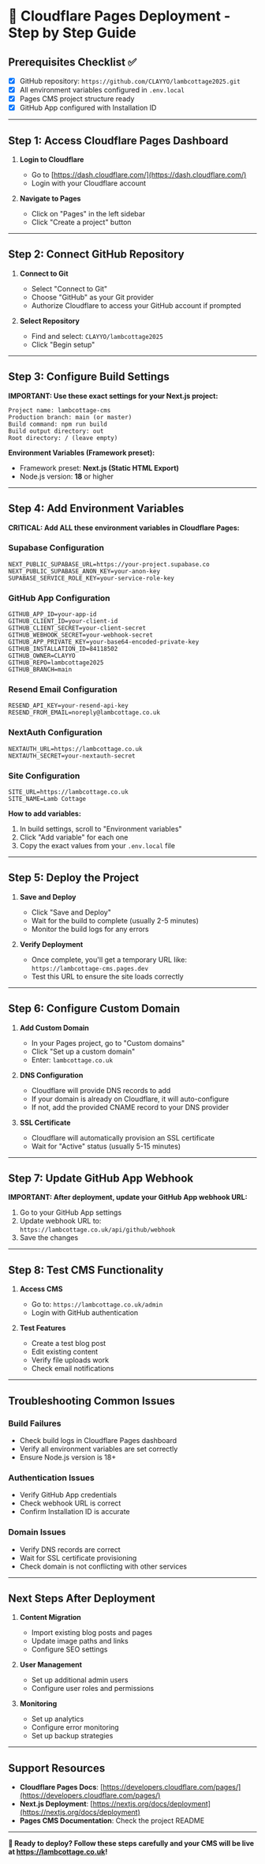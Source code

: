# 🚀 Cloudflare Pages Deployment - Step by Step Guide

## Prerequisites Checklist ✅
- [x] GitHub repository: `https://github.com/CLAYYO/lambcottage2025.git`
- [x] All environment variables configured in `.env.local`
- [x] Pages CMS project structure ready
- [x] GitHub App configured with Installation ID

---

## Step 1: Access Cloudflare Pages Dashboard

1. **Login to Cloudflare**
   - Go to [https://dash.cloudflare.com/](https://dash.cloudflare.com/)
   - Login with your Cloudflare account

2. **Navigate to Pages**
   - Click on "Pages" in the left sidebar
   - Click "Create a project" button

---

## Step 2: Connect GitHub Repository

1. **Connect to Git**
   - Select "Connect to Git"
   - Choose "GitHub" as your Git provider
   - Authorize Cloudflare to access your GitHub account if prompted

2. **Select Repository**
   - Find and select: `CLAYYO/lambcottage2025`
   - Click "Begin setup"

---

## Step 3: Configure Build Settings

**IMPORTANT: Use these exact settings for your Next.js project:**

```
Project name: lambcottage-cms
Production branch: main (or master)
Build command: npm run build
Build output directory: out
Root directory: / (leave empty)
```

**Environment Variables (Framework preset):**
- Framework preset: **Next.js (Static HTML Export)**
- Node.js version: **18** or higher

---

## Step 4: Add Environment Variables

**CRITICAL: Add ALL these environment variables in Cloudflare Pages:**

### Supabase Configuration
```
NEXT_PUBLIC_SUPABASE_URL=https://your-project.supabase.co
NEXT_PUBLIC_SUPABASE_ANON_KEY=your-anon-key
SUPABASE_SERVICE_ROLE_KEY=your-service-role-key
```

### GitHub App Configuration
```
GITHUB_APP_ID=your-app-id
GITHUB_CLIENT_ID=your-client-id
GITHUB_CLIENT_SECRET=your-client-secret
GITHUB_WEBHOOK_SECRET=your-webhook-secret
GITHUB_APP_PRIVATE_KEY=your-base64-encoded-private-key
GITHUB_INSTALLATION_ID=84118502
GITHUB_OWNER=CLAYYO
GITHUB_REPO=lambcottage2025
GITHUB_BRANCH=main
```

### Resend Email Configuration
```
RESEND_API_KEY=your-resend-api-key
RESEND_FROM_EMAIL=noreply@lambcottage.co.uk
```

### NextAuth Configuration
```
NEXTAUTH_URL=https://lambcottage.co.uk
NEXTAUTH_SECRET=your-nextauth-secret
```

### Site Configuration
```
SITE_URL=https://lambcottage.co.uk
SITE_NAME=Lamb Cottage
```

**How to add variables:**
1. In build settings, scroll to "Environment variables"
2. Click "Add variable" for each one
3. Copy the exact values from your `.env.local` file

---

## Step 5: Deploy the Project

1. **Save and Deploy**
   - Click "Save and Deploy"
   - Wait for the build to complete (usually 2-5 minutes)
   - Monitor the build logs for any errors

2. **Verify Deployment**
   - Once complete, you'll get a temporary URL like: `https://lambcottage-cms.pages.dev`
   - Test this URL to ensure the site loads correctly

---

## Step 6: Configure Custom Domain

1. **Add Custom Domain**
   - In your Pages project, go to "Custom domains"
   - Click "Set up a custom domain"
   - Enter: `lambcottage.co.uk`

2. **DNS Configuration**
   - Cloudflare will provide DNS records to add
   - If your domain is already on Cloudflare, it will auto-configure
   - If not, add the provided CNAME record to your DNS provider

3. **SSL Certificate**
   - Cloudflare will automatically provision an SSL certificate
   - Wait for "Active" status (usually 5-15 minutes)

---

## Step 7: Update GitHub App Webhook

**IMPORTANT: After deployment, update your GitHub App webhook URL:**

1. Go to your GitHub App settings
2. Update webhook URL to: `https://lambcottage.co.uk/api/github/webhook`
3. Save the changes

---

## Step 8: Test CMS Functionality

1. **Access CMS**
   - Go to: `https://lambcottage.co.uk/admin`
   - Login with GitHub authentication

2. **Test Features**
   - Create a test blog post
   - Edit existing content
   - Verify file uploads work
   - Check email notifications

---

## Troubleshooting Common Issues

### Build Failures
- Check build logs in Cloudflare Pages dashboard
- Verify all environment variables are set correctly
- Ensure Node.js version is 18+

### Authentication Issues
- Verify GitHub App credentials
- Check webhook URL is correct
- Confirm Installation ID is accurate

### Domain Issues
- Verify DNS records are correct
- Wait for SSL certificate provisioning
- Check domain is not conflicting with other services

---

## Next Steps After Deployment

1. **Content Migration**
   - Import existing blog posts and pages
   - Update image paths and links
   - Configure SEO settings

2. **User Management**
   - Set up additional admin users
   - Configure user roles and permissions

3. **Monitoring**
   - Set up analytics
   - Configure error monitoring
   - Set up backup strategies

---

## Support Resources

- **Cloudflare Pages Docs**: [https://developers.cloudflare.com/pages/](https://developers.cloudflare.com/pages/)
- **Next.js Deployment**: [https://nextjs.org/docs/deployment](https://nextjs.org/docs/deployment)
- **Pages CMS Documentation**: Check the project README

---

**🎉 Ready to deploy? Follow these steps carefully and your CMS will be live at https://lambcottage.co.uk!**